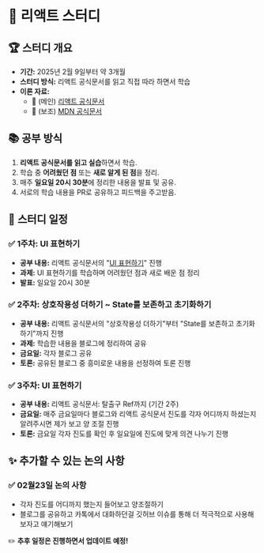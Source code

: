 # 🚀 리액트 스터디

## 🏆 스터디 개요
- **기간:** 2025년 2월 9일부터 약 3개월
- **스터디 방식:** 리액트 공식문서를 읽고 직접 따라 하면서 학습
- **이론 자료:**
  - 📌 (메인) [리액트 공식문서](https://ko.react.dev/)
  - 📌 (보조) [MDN 공식문서](https://developer.mozilla.org/ko/)

## 📚 공부 방식
1. **리액트 공식문서를 읽고 실습**하면서 학습.
2. 학습 중 **어려웠던 점** 또는 **새로 알게 된 점**을 정리.
3. 매주 **일요일 20시 30분**에 정리한 내용을 발표 및 공유.
4. 서로의 학습 내용을 PR로 공유하고 피드백을 주고받음.

## 📆 스터디 일정
### ✅ 1주차: UI 표현하기
- **공부 내용:** 리액트 공식문서의 "[UI 표현하기](https://ko.react.dev/learn#describing-the-ui)" 진행
- **과제:** UI 표현하기를 학습하며 어려웠던 점과 새로 배운 점 정리
- **발표:** 일요일 20시 30분
  
### ✅ 2주차: 상호작용성 더하기 ~ State를 보존하고 초기화하기

- **공부 내용:** 리액트 공식문서의 "상호작용성 더하기"부터 "State를 보존하고 초기화하기"까지 진행
- **과제:** 학습한 내용을 블로그에 정리하여 공유
- **금요일:** 각자 블로그 공유
- **토론:** 공유된 블로그 중 흥미로운 내용을 선정하여 토론 진행
 
### ✅ 3주차: UI 표현하기
- **공부 내용:** 리액트 공식문서: 탈출구 Ref까지 (기간 2주)
- **금요일:** 매주 금요일마다 블로그와 리액트 공식문서 진도를 각자 어디까지 하셨는지 알려주시면 제가 보고 양 조절 진행
- **토론:** 금요일 각자 진도를 확인 후 일요일에 진도에 맞게 의견 나누기 진행

## ✨ 추가할 수 있는 논의 사항

### ✅ 02월23일 논의 사항

- 각자 진도를 어디까지 했는지 들어보고 양조절하기
- 블로그를 공유하고 카톡에서 대화하던걸 깃허브 이슈를 통해 더 적극적으로 사용해보자고 얘기해보기

✏️ **추후 일정은 진행하면서 업데이트 예정!**
